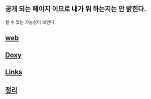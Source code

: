 ## 공개 되는 페이지 이므로 내가 뭐 하는지는 안 밝힌다.

될 수 있는 가능성이 보인다


## [web](https://LSG7.github.io/open_spiel/)

## [Doxy](doxy/html/index.html)

## [Links](links.md)

## [정리](정리.md)
